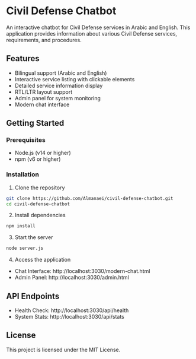 # Civil Defense Chatbot

An interactive chatbot for Civil Defense services in Arabic and English. This application provides information about various Civil Defense services, requirements, and procedures.

## Features

- Bilingual support (Arabic and English)
- Interactive service listing with clickable elements
- Detailed service information display
- RTL/LTR layout support
- Admin panel for system monitoring
- Modern chat interface

## Getting Started

### Prerequisites

- Node.js (v14 or higher)
- npm (v6 or higher)

### Installation

1. Clone the repository
```bash
git clone https://github.com/Almanaei/civil-defense-chatbot.git
cd civil-defense-chatbot
```

2. Install dependencies
```bash
npm install
```

3. Start the server
```bash
node server.js
```

4. Access the application
- Chat Interface: http://localhost:3030/modern-chat.html
- Admin Panel: http://localhost:3030/admin.html

## API Endpoints

- Health Check: http://localhost:3030/api/health
- System Stats: http://localhost:3030/api/stats

## License

This project is licensed under the MIT License. 